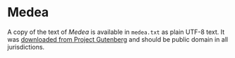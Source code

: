 # Medea

A copy of the text of *Medea* is available in `medea.txt` as plain UTF-8 text. It was [downloaded from Project Gutenberg](https://gutenberg.org/ebooks/35451) and should be public domain in all jurisdictions.
